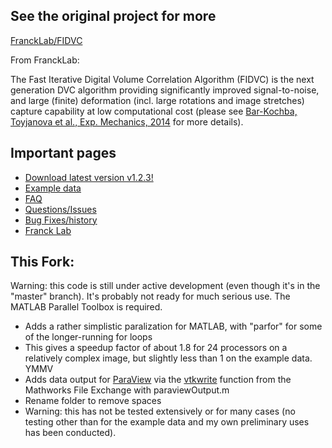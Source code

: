 ## See the original project for more
[FranckLab/FIDVC](https://github.com/FranckLab/FIDVC)

From FranckLab:

 The Fast Iterative Digital Volume Correlation Algorithm (FIDVC) is the next generation DVC algorithm providing significantly improved signal-to-noise, and large (finite) deformation (incl. large rotations and image stretches) capture capability at low computational cost (please see [Bar-Kochba, Toyjanova et al., Exp. Mechanics, 2014](http://link.springer.com/article/10.1007/s11340-014-9874-2?sa_campaign=email/event/articleAuthor/onlineFirst) for more details).

 ## Important pages
 * [Download latest version v1.2.3!](https://github.com/FranckLab/FIDVC/releases)
 * [Example data](https://drive.google.com/folderview?id=0ByhZqlrbo5srSmU2ZW1TOXpfVkE&usp=sharing)
 * [FAQ](https://github.com/FranckLab/FIDVC#faq)
 * [Questions/Issues](https://github.com/FranckLab/FIDVC/issues)
 * [Bug Fixes/history](https://github.com/FranckLab/FIDVC/wiki/Bug-Fixes!)
 * [Franck Lab](http://franck.engin.brown.edu)
 
## This Fork:
Warning: this code is still under active development (even though it's in the "master" branch). It's probably not ready for much serious use. The MATLAB Parallel Toolbox is required.
* Adds a rather simplistic paralization for MATLAB, with "parfor" for some of the longer-running for loops
* This gives a speedup factor of about 1.8 for 24 processors on a relatively complex image, but slightly less than 1 on the example data. YMMV
* Adds data output for [ParaView](http://www.paraview.org/) via the [vtkwrite](https://www.mathworks.com/matlabcentral/fileexchange/47814-vtkwrite---exports-various-2d-3d-data-to-paraview-in-vtk-file-format) function from the Mathworks File Exchange with paraviewOutput.m
* Rename folder to remove spaces
* Warning: this has not be tested extensively or for many cases (no testing other than for the example data and my own preliminary uses has been conducted).


